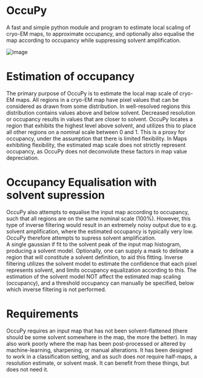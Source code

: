 # OccuPy 

A fast and simple python module and program to estimate local scaling of cryo-EM maps, to approximate 
occupancy, and optionally also equalise the map according to occupancy while suppressing solvent amplification.

![image](resources/cover.png)


# Estimation of occupancy 
The primary purpose of OccuPy is to estimate the local map scale of cryo-EM maps. 
All regions in a cryo-EM map 
have pixel values that can be considered as drawn from some distribution. 
In well-resolved regions this distribution contains values above and below solvent.
Decreased resolution or occupancy results in values that are closer to solvent. 
OccuPy locates a region that exhibits the highest level above solvent, 
and utilizes this to place all other regions on a nominal scale between 0 and 1. 
This is a proxy for occupancy, under the assumption that there is limited flexibility. 
In Maps exhibiting flexibility, the estimated map scale does not strictly represent occupancy, 
as OccuPy does not deconvolute these factors in map value depreciation. 

# Occupancy Equalisation with solvent supression
OccuPy also attempts to equalise the input map according to occupancy, such that all regions are on the same nominal 
scale (100%). 
However, this type of inverse filtering would result in an extremely noisy output due to e.g. solvent 
amplification, where the estimated occupancy is typically very low. 
OccuPy therefore attempts to supress solvent amplification.  
A single gaussian if fit to the solvent peak of the input map histogram, producing a solvent model. 
Optionally, one can supply a mask to delinate a region that will constitute a solvent definition, to aid this fitting.
Inverse filtering utilizes the solvent model to estimate the confidence that each pixel represents solvent, and 
limits occupancy equalization according to this. 
The estimation of the solvent model NOT affect the estimated map scaling (occupancy), and a threshold occupancy 
can manually be specified, below which inverse filtering is not performed.

# Requirements
OccuPy requires an input map that has not been solvent-flattened (there should be some solvent somewhere in the map, 
the more the better). In may also work poorly where the map has been post-processed or altered by machine-learning, 
sharpening, or manual alterations. It has been designed to work in a classification setting, and as such does *not* 
require half-maps, a resolution estimate, or solvent mask. It can benefit from these things, but does not need it. 



